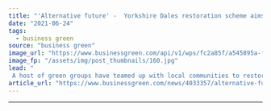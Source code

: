 ```yaml
---
title: "'Alternative future' -  Yorkshire Dales restoration scheme aims to set an example ahead of COP26"
date: "2021-06-24"
tags: 
  - business green
source: "business green"
image_url: "https://www.businessgreen.com/api/v1/wps/fc2a85f/a545895a-fe85-4d16-960f-f340607b2f19/4/Stitched-drone-panoramic-image-of-part-of-the-Wild-Ingleborough-site-showing-the-limestone-pavement-in-the-foreground-and-Ingleborough-mountain-in-the-background-185x114.jpg"
image_fp: "/assets/img/post_thumbnails/160.jpg"
lead: "
 A host of green groups have teamed up with local communities to restore over 1,150 hectares around Ingleborough, the second highest peak in the Dales ..."
article_url: "https://www.businessgreen.com/news/4033357/alternative-future-yorkshire-dales-restoration-scheme-aims-set-example-ahead-cop26"
---
```


---
